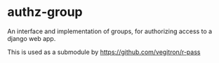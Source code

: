 authz-group
===========

An interface and implementation of groups, for authorizing access to a django web app.

This is used as a submodule by https://github.com/vegitron/r-pass
